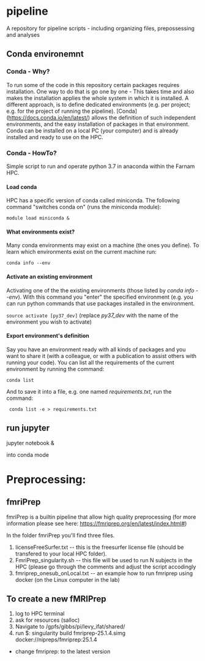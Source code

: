 
# pipeline
A repository for pipeline scripts - including organizing files, prepossessing and analyses

## Conda environemnt
### Conda - Why?
To run some of the code in this repository certain packages requires installation. 
One way to do that is go one by one - This takes time and also makes the installation applies the whole system in which it is installed. 
A different approach, is to define dedicated environments (e.g. per project; e.g. for the project of running the pipeline). [Conda] (https://docs.conda.io/en/latest/) allows the definition of such independent environments, and the easy installation of packages in that environment. Conda can be installed on a local PC (your computer) and is already installed and ready to use on the HPC.

### Conda - HowTo?
 Simple script to run and operate python 3.7 in anaconda within the Farnam HPC.
#### Load conda 
HPC has a specific version of conda called miniconda. The following command "switches conda on"  (runs the miniconda module):

`module load miniconda &`

#### What environments exist?
Many conda environments may exist on a machine (the ones you define). To learn which environments exist on the current machine run:

`conda info --env`


#### Activate an existing environment
Activating one of the the existing  environments (those listed by _conda info --env_). With this command you "enter" the specified environment (e.g. you can run python commands that use packages installed in the environment.

`source activate [py37_dev]` (replace _py37_dev_ with the name of the environment you wish to activate)

#### Export environment's definition
Say you have an environment ready with all kinds of packages and you want to share it (with a colleague, or with a publication to assist others with running your code). You can list all the requirements of the current environment by running the command:

`conda list`

 And to save it into a file, e.g. one named _requirements.txt_, run the command:

` conda list -e > requirements.txt`


## run jupyter
jupyter notebook &


into conda mode

# Preprocessing:
## fmriPrep
fmriPrep is a builtin pipeline that allow high quality preprocessing (for more information please see here: https://fmriprep.org/en/latest/index.html#)

In the folder fmriPrep you'll find three files. 
1. licenseFreeSurfer.txt -- this is the freesurfer license file (should be transfered to your local HPC folder). 
2. FmriPrep_singularity.sh -- this file will be used to run N subjects in the HPC (please go through the comments and adjust the script accodingly
3. fmriprep_onesub_onLocal.txt -- an example how to run fmriprep using docker (on the Linux computer in the lab)

## To create a new fMRIPrep
1. log to HPC terminal
2. ask for resources (salloc)
3. Navigate to /gpfs/gibbs/pi/levy_ifat/shared/
4. run $: singularity build fmriprep-25.1.4.simg \
          docker://nipreps/fmriprep:25.1.4
* change fmriprep: to the latest version

